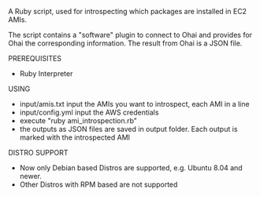A Ruby script, used for introspecting which packages are installed in 
EC2 AMIs.

The script contains a "software" plugin to connect to Ohai and provides
for Ohai the corresponding information. The result from Ohai is a JSON file.

PREREQUISITES
- Ruby Interpreter

USING
- input/amis.txt
input the AMIs you want to introspect, each AMI in a line
- input/config.yml
input the AWS credentials
- execute "ruby ami_introspection.rb"
- the outputs as JSON files are saved in output folder. Each output is marked
with the introspected AMI

DISTRO SUPPORT
- Now only Debian based Distros are supported, e.g. Ubuntu 8.04 and newer.
- Other Distros with RPM based are not supported
